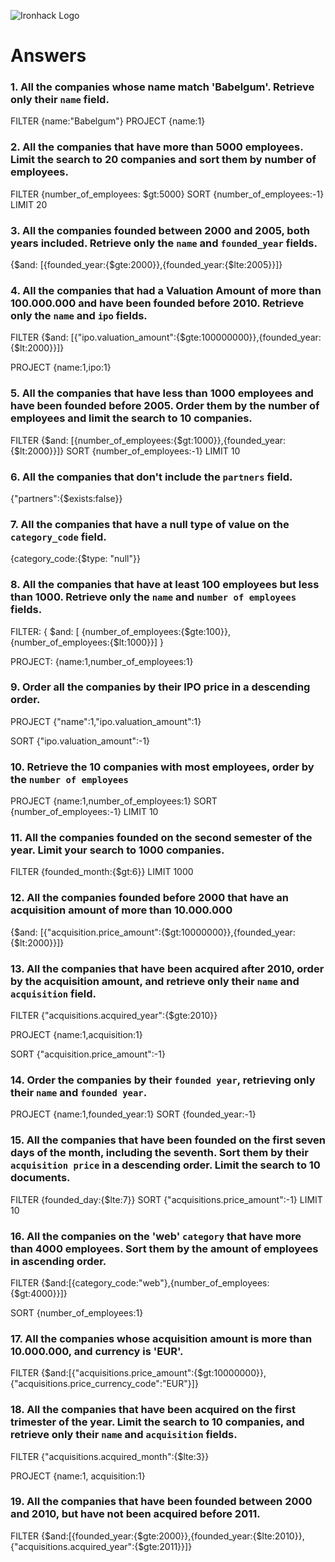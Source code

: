 ![Ironhack Logo](https://i.imgur.com/1QgrNNw.png)

# Answers

### 1. All the companies whose name match 'Babelgum'. Retrieve only their `name` field.

FILTER {name:"Babelgum"}
PROJECT {name:1}

### 2. All the companies that have more than 5000 employees. Limit the search to 20 companies and sort them by **number of employees**.

FILTER {number_of_employees: $gt:5000} 
SORT {number_of_employees:-1}
LIMIT 20

### 3. All the companies founded between 2000 and 2005, both years included. Retrieve only the `name` and `founded_year` fields.

{$and: [{founded_year:{$gte:2000}},{founded_year:{$lte:2005}}]}

### 4. All the companies that had a Valuation Amount of more than 100.000.000 and have been founded before 2010. Retrieve only the `name` and `ipo` fields.

FILTER {$and: [{"ipo.valuation_amount":{$gte:100000000}},{founded_year:{$lt:2000}}]}

PROJECT {name:1,ipo:1}

### 5. All the companies that have less than 1000 employees and have been founded before 2005. Order them by the number of employees and limit the search to 10 companies.

FILTER {$and: [{number_of_employees:{$gt:1000}},{founded_year:{$lt:2000}}]}
SORT {number_of_employees:-1}
LIMIT 10

### 6. All the companies that don't include the `partners` field.

{"partners":{$exists:false}}

### 7. All the companies that have a null type of value on the `category_code` field.

{category_code:{$type: "null"}}

### 8. All the companies that have at least 100 employees but less than 1000. Retrieve only the `name` and `number of employees` fields.

FILTER: { $and: [ {number_of_employees:{$gte:100}},{number_of_employees:{$lt:1000}}] }

PROJECT: {name:1,number_of_employees:1}

### 9. Order all the companies by their IPO price in a descending order.

PROJECT {"name":1,"ipo.valuation_amount":1}

SORT {"ipo.valuation_amount":-1}

### 10. Retrieve the 10 companies with most employees, order by the `number of employees`

PROJECT {name:1,number_of_employees:1}
SORT {number_of_employees:-1}
LIMIT 10

### 11. All the companies founded on the second semester of the year. Limit your search to 1000 companies.

FILTER {founded_month:{$gt:6}}
LIMIT 1000

### 12. All the companies founded before 2000 that have an acquisition amount of more than 10.000.000

{$and: [{"acquisition.price_amount":{$gt:10000000}},{founded_year:{$lt:2000}}]}

### 13. All the companies that have been acquired after 2010, order by the acquisition amount, and retrieve only their `name` and `acquisition` field.

FILTER {"acquisitions.acquired_year":{$gte:2010}}

PROJECT {name:1,acquisition:1}

SORT {"acquisition.price_amount":-1}

### 14. Order the companies by their `founded year`, retrieving only their `name` and `founded year`.

PROJECT {name:1,founded_year:1}
SORT {founded_year:-1}

### 15. All the companies that have been founded on the first seven days of the month, including the seventh. Sort them by their `acquisition price` in a descending order. Limit the search to 10 documents.

FILTER {founded_day:{$lte:7}}
SORT {"acquisitions.price_amount":-1}
LIMIT 10

### 16. All the companies on the 'web' `category` that have more than 4000 employees. Sort them by the amount of employees in ascending order.

FILTER {$and:[{category_code:"web"},{number_of_employees:{$gt:4000}}]}

SORT {number_of_employees:1}

### 17. All the companies whose acquisition amount is more than 10.000.000, and currency is 'EUR'.

FILTER {$and:[{"acquisitions.price_amount":{$gt:10000000}},{"acquisitions.price_currency_code":"EUR"}]}

### 18. All the companies that have been acquired on the first trimester of the year. Limit the search to 10 companies, and retrieve only their `name` and `acquisition` fields.

FILTER {"acquisitions.acquired_month":{$lte:3}}

PROJECT {name:1, acquisition:1}

### 19. All the companies that have been founded between 2000 and 2010, but have not been acquired before 2011.

FILTER {$and:[{founded_year:{$gte:2000}},{founded_year:{$lte:2010}},{"acquisitions.acquired_year":{$gte:2011}}]}